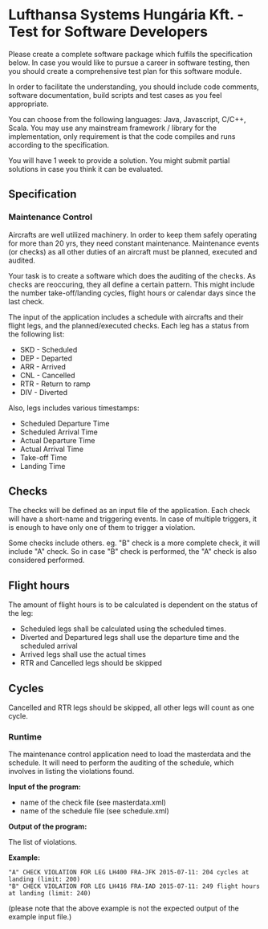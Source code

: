 Lufthansa Systems Hungária Kft. - Test for Software Developers
======================================

Please create a complete software package which fulfils the specification below. In case you would like to pursue a career in software testing, then you should create a comprehensive test plan for this software module.

In order to facilitate the understanding, you should include code comments, software documentation, build scripts and test cases as you feel appropriate.

You can choose from the following languages: Java, Javascript, C/C++, Scala. You may use any mainstream framework / library for the implementation, only requirement is that the code compiles and runs according to the specification.‎

You will have 1 week to provide a solution. You might submit partial solutions in case you think it can be evaluated.

Specification
-------------

### Maintenance Control

Aircrafts are well utilized machinery. In order to keep them safely operating for more than 20 yrs, they need constant maintenance. Maintenance events (or checks) as all other duties of an aircraft must be planned, executed and audited. 

Your task is to create a software which does the auditing of the checks. As checks are reoccuring, they all define a certain pattern. This might include the number take-off/landing cycles, flight hours or calendar days since the last check. 

The input of the application includes a schedule with aircrafts and their flight legs, and the planned/executed checks. Each leg has a status from the following list:

- SKD - Scheduled
- DEP - Departed
- ARR - Arrived
- CNL - Cancelled
- RTR - Return to ramp
- DIV - Diverted

Also, legs includes various timestamps:
- Scheduled Departure Time
- Scheduled Arrival Time
- Actual Departure Time
- Actual Arrival Time
- Take-off Time
- Landing Time

## Checks

The checks will be defined as an input file of the application. Each check will have a short-name and triggering events. In case of multiple triggers, it is enough to have only one of them to trigger a violation.

Some checks include others. eg. "B" check is a more complete check, it will include "A" check. So in case "B" check is performed, the "A" check is also considered performed.

## Flight hours

The amount of flight hours is to be calculated is dependent on the status of the leg:

  - Scheduled legs shall be calculated using the scheduled times. 
  - Diverted and Departured legs shall use the departure time and the scheduled arrival
  - Arrived legs shall use the actual times
  - RTR and Cancelled legs should be skipped

## Cycles

Cancelled and RTR legs should be skipped, all other legs will count as one cycle.

### Runtime

The maintenance control application need to load the masterdata and the schedule. It will need to perform the auditing of the schedule, which involves in listing the violations found.

**Input of the program:**
   - name of the check file (see masterdata.xml)
   - name of the schedule file (see schedule.xml)

**Output of the program:**

The list of violations.

**Example:**   
```
"A" CHECK VIOLATION FOR LEG LH400 FRA-JFK 2015-07-11: 204 cycles at landing (limit: 200) 
"B" CHECK VIOLATION FOR LEG LH416 FRA-IAD 2015-07-11: 249 flight hours at landing (limit: 240)
```
(please note that the above example is not the expected output of the example input file.)
